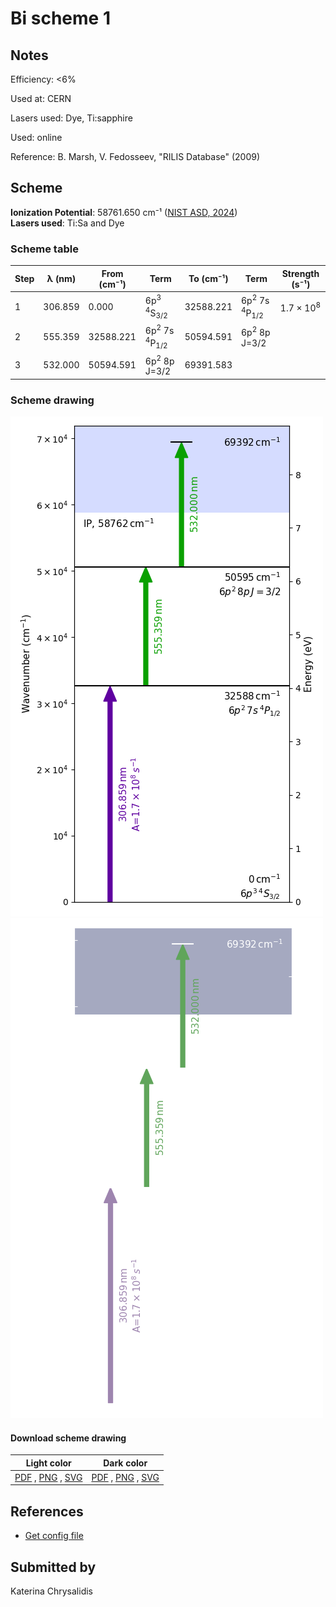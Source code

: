 # Bi scheme 1

## Notes

Efficiency: <6%

Used at: CERN

Lasers used: Dye, Ti:sapphire

Used: online

Reference: B. Marsh, V. Fedosseev, "RILIS Database" (2009)





## Scheme

**Ionization Potential**: 58761.650 cm⁻¹ ([NIST ASD, 2024](https://www.nist.gov/pml/atomic-spectra-database))  
**Lasers used**: Ti:Sa and Dye

### Scheme table

| Step | λ (nm)  | From (cm⁻¹) |                     Term                      | To (cm⁻¹) |                     Term                      |    Strength (s⁻¹)    |
| ---- | ------- | ----------- | --------------------------------------------- | --------- | --------------------------------------------- | -------------------- |
| 1    | 306.859 | 0.000       | 6p<sup>3</sup> <sup>4</sup>S<sub>3/2</sub>    | 32588.221 | 6p<sup>2</sup> 7s <sup>4</sup>P<sub>1/2</sub> | 1.7 × 10<sup>8</sup> |
| 2    | 555.359 | 32588.221   | 6p<sup>2</sup> 7s <sup>4</sup>P<sub>1/2</sub> | 50594.591 | 6p<sup>2</sup> 8p J=3/2                       |                      |
| 3    | 532.000 | 50594.591   | 6p<sup>2</sup> 8p J=3/2                       | 69391.583 |                                               |                      |


### Scheme drawing

![bi scheme, light mode](bi-001/bi-001-light.png#only-light)
![bi scheme, dark mode](bi-001/bi-001-dark-web.png#only-dark)

#### Download scheme drawing

|                                            Light color                                            |                                           Dark color                                           |
| ------------------------------------------------------------------------------------------------- | ---------------------------------------------------------------------------------------------- |
| [PDF](bi-001/bi-001-light.pdf) , [PNG](bi-001/bi-001-light.png) , [SVG](bi-001/bi-001-light.svg)  | [PDF](bi-001/bi-001-dark.pdf) , [PNG](bi-001/bi-001-dark.png) , [SVG](bi-001/bi-001-dark.svg)  |


## References

  - [Get config file](https://github.com/RIMS-Code/rims-code.github.io/blob/main/db/bi-001.json)



## Submitted by

Katerina Chrysalidis

